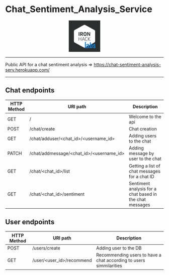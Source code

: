 # Chat_Sentiment_Analysis_Service

<p align="center">
  <img width="100" height="100" src=INPUT/labs.png?raw=true "Title">
</p>


***



Public API for a chat sentiment analysis => https://chat-sentiment-analysis-serv.herokuapp.com/



***


## Chat endpoints

| HTTP Method 	| URI path      	| Description                                    	| 
|-------------	|---------------	|------------------------------------------------	|
| GET         	| /               | Welcome to the api   |   
| POST         	| /chat/create         	| Chat creation         	| 
| GET         	| /chat/adduser/<chat_id>/<username_id> 	| Adding users to the chat
| PATCH        	| /chat/addmessage/<chat_id>/<username_id>	| Adding message by user to the chat    |
| GET         	| /chat/<chat_id>/list	| Getting a list of chat messages for a chat ID 	   |
| GET         	| /chat/<chat_id>/sentiment	| Sentiment analysis for a chat based in the chat messages   |   


## User endpoints



| HTTP Method 	| URI path      	| Description                                    	| 
|-------------	|---------------	|------------------------------------------------	|
| POST       	| /users/create           	| Adding user to the DB |    	
| GET         	| /user/<user_id>/recommend 	| Recommending users to have a chat according to users simmilarities| 